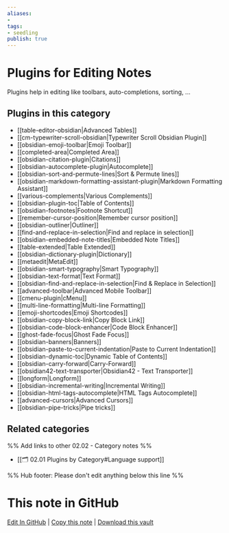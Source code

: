 ```yaml
---
aliases:
- 
tags: 
- seedling 
publish: true
---
```



# Plugins for Editing Notes

Plugins help in editing like toolbars, auto-completions, sorting, ...

## Plugins in this category

- [[table-editor-obsidian|Advanced Tables]]
- [[cm-typewriter-scroll-obsidian|Typewriter Scroll Obsidian Plugin]]
- [[obsidian-emoji-toolbar|Emoji Toolbar]]
- [[completed-area|Completed Area]]
- [[obsidian-citation-plugin|Citations]]
- [[obsidian-autocomplete-plugin|Autocomplete]]
- [[obsidian-sort-and-permute-lines|Sort & Permute lines]]
- [[obsidian-markdown-formatting-assistant-plugin|Markdown Formatting Assistant]]
- [[various-complements|Various Complements]]
- [[obsidian-plugin-toc|Table of Contents]]
- [[obsidian-footnotes|Footnote Shortcut]]
- [[remember-cursor-position|Remember cursor position]]
- [[obsidian-outliner|Outliner]]
- [[find-and-replace-in-selection|Find and replace in selection]]
- [[obsidian-embedded-note-titles|Embedded Note Titles]]
- [[table-extended|Table Extended]]
- [[obsidian-dictionary-plugin|Dictionary]]
- [[metaedit|MetaEdit]]
- [[obsidian-smart-typography|Smart Typography]]
- [[obsidian-text-format|Text Format]]
- [[obsidian-find-and-replace-in-selection|Find & Replace in Selection]]
- [[advanced-toolbar|Advanced Mobile Toolbar]]
- [[cmenu-plugin|cMenu]]
- [[multi-line-formatting|Multi-line Formatting]]
- [[emoji-shortcodes|Emoji Shortcodes]]
- [[obsidian-copy-block-link|Copy Block Link]]
- [[obsidian-code-block-enhancer|Code Block Enhancer]]
- [[ghost-fade-focus|Ghost Fade Focus]]
- [[obsidian-banners|Banners]]
- [[obsidian-paste-to-current-indentation|Paste to Current Indentation]]
- [[obsidian-dynamic-toc|Dynamic Table of Contents]]
- [[obsidian-carry-forward|Carry-Forward]]
- [[obsidian42-text-transporter|Obsidian42 - Text Transporter]]
- [[longform|Longform]]
- [[obsidian-incremental-writing|Incremental Writing]]
- [[obsidian-html-tags-autocomplete|HTML Tags Autocomplete]]
- [[advanced-cursors|Advanced Cursors]]
- [[obsidian-pipe-tricks|Pipe tricks]]

## Related categories

%% Add links to other 02.02 - Category notes %%

- [[🗂️ 02.01 Plugins by Category#Language support]]

%% Hub footer: Please don't edit anything below this line %%

# This note in GitHub

<span class="git-footer">[Edit In GitHub](https://github.dev/obsidian-community/obsidian-hub/blob/main/02%20-%20Community%20Expansions/02.01%20Plugins%20by%20Category/Plugins%20for%20Editing%20Notes.md "git-hub-edit-note") | [Copy this note](https://raw.githubusercontent.com/obsidian-community/obsidian-hub/main/02%20-%20Community%20Expansions/02.01%20Plugins%20by%20Category/Plugins%20for%20Editing%20Notes.md "git-hub-copy-note") | [Download this vault](https://github.com/obsidian-community/obsidian-hub/archive/refs/heads/main.zip "git-hub-download-vault") </span>
